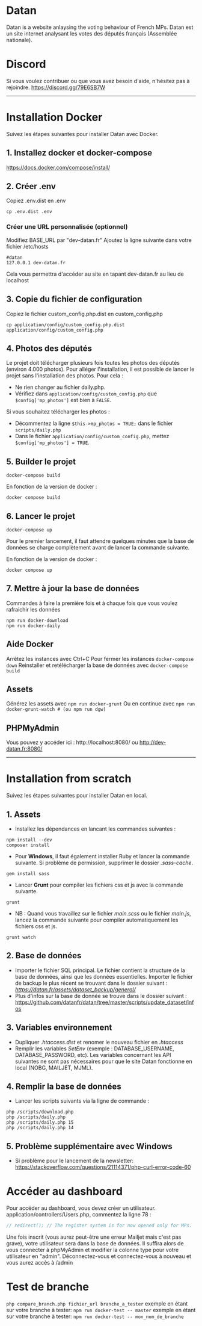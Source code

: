 # Datan
Datan is a website anlaysing the voting behaviour of French MPs.
Datan est un site internet analysant les votes des députés français (Assemblée nationale).

# Discord
Si vous voulez contribuer ou que vous avez besoin d'aide, n'hésitez pas à rejoindre. https://discord.gg/79E6SB7W

***
# Installation Docker
Suivez les étapes suivantes pour installer Datan avec Docker.

## 1. Installez docker et docker-compose
https://docs.docker.com/compose/install/

## 2. Créer .env
Copiez .env.dist en .env

```
cp .env.dist .env
```

### Créer une URL personnalisée (optionnel)
Modifiez BASE_URL par "dev-datan.fr"
Ajoutez la ligne suivante dans votre fichier /etc/hosts
```
#datan
127.0.0.1 dev-datan.fr
```
Cela vous permettra d'accéder au site en tapant dev-datan.fr au lieu de localhost

## 3. Copie du fichier de configuration
Copiez le fichier custom_config.php.dist en custom_config.php

```
cp application/config/custom_config.php.dist application/config/custom_config.php
```

## 4. Photos des députés
Le projet doit télécharger plusieurs fois toutes les photos des députés (environ 4.000 photos). Pour alléger l'installation, il est possible de lancer le projet sans l'installation des photos. Pour cela :

- Ne rien changer au fichier daily.php.
- Vérifiez dans `application/config/custom_config.php` que `$config['mp_photos']` est bien à `FALSE`.

Si vous souhaitez télécharger les photos :

- Décommentez la ligne `$this->mp_photos = TRUE;` dans le fichier `scripts/daily.php`
- Dans le fichier `application/config/custom_config.php`, mettez `$config['mp_photos'] = TRUE`.

## 5. Builder le projet

```
docker-compose build
```

En fonction de la version de docker : 

```
docker compose build
```

## 6. Lancer le projet
```
docker-compose up
```
Pour le premier lancement, il faut attendre quelques minutes que la base de données se charge complètement avant de lancer la commande suivante.

En fonction de la version de docker : 

```
docker compose up
```

## 7. Mettre à jour la base de données
Commandes à faire la première fois et à chaque fois que vous voulez rafraichir les données
```
npm run docker-download
npm run docker-daily
```

## Aide Docker
Arrêtez les instances avec Ctrl+C
Pour fermer les instances ```docker-compose down```
Reinstaller et retélécharger la base de données avec ```docker-compose build```

## Assets
Générez les assets avec ```npm run docker-grunt```
Ou en continue avec ```npm run docker-grunt-watch # (ou npm run dgw)```

## PHPMyAdmin
Vous pouvez y accéder ici : http://localhost:8080/ ou http://dev-datan.fr:8080/

***

# Installation from scratch
Suivez les étapes suivantes pour installer Datan en local.


## 1. Assets
* Installez les dépendances en lancant les commandes suivantes :

```
npm install --dev  
composer install  
```
* Pour **Windows**, il faut également installer Ruby et lancer la commande suivante. Si problème de permission, supprimer le dossier *.sass-cache*.

```
gem install sass
```
* Lancer **Grunt** pour compiler les fichiers css et js avec la commande suivante.

```
grunt  
```
* NB : Quand vous travaillez sur le fichier *main.scss* ou le fichier *main.js*, lancez la commande suivante pour compiler automatiquement les fichiers css et js.

```
grunt watch
```

## 2. Base de données
* Importer le fichier SQL principal. Le fichier contient la structure de la base de données, ainsi que les données essentielles. Importer le fichier de backup le plus récent se trouvant dans le dossier suivant : *https://datan.fr/assets/dataset_backup/general/*
* Plus d'infos sur la base de donnée se trouve dans le dossier suivant : https://github.com/datanfr/datan/tree/master/scripts/update_dataset/infos 

## 3. Variables environnement
* Dupliquer *.htaccess.dist* et renomer le nouveau fichier en *.htaccess*  
* Remplir les variables *SetEnv* (exemple : DATABASE_USERNAME, DATABASE_PASSWORD, etc). Les variables concernant les API suivantes ne sont pas nécessaires pour que le site Datan fonctionne en local (NOBG, MAILJET, MJML).

## 4. Remplir la base de données
* Lancer les scripts suivants via la ligne de commande :

```
php /scripts/download.php  
php /scripts/daily.php  
php /scripts/daily.php 15  
php /scripts/daily.php 14  
```
## 5. Problème supplémentaire avec Windows
* Si problème pour le lancement de la newsletter: https://stackoverflow.com/questions/21114371/php-curl-error-code-60  


# Accéder au dashboard
Pour accéder au dashboard, vous devez créer un utilisateur.
application/controllers/Users.php, commentez la ligne 78 :
```php
// redirect(); // The register system is for now opened only for MPs.
```
Une fois inscrit (vous aurez peut-être une erreur Mailjet mais c'est pas grave), votre utilisateur sera dans la base de données.
Il suffira alors de vous connecter à phpMyAdmin et modifier la colonne type pour votre utilisateur en "admin".
Déconnectez-vous et connectez-vous à nouveau et vous aurez accès à /admin

# Test de branche
```php compare_branch.php fichier_url branche_a_tester```
exemple en étant sur votre branche à tester: 
```npm run docker-test -- master```
exemple en étant sur votre branche à tester: 
```npm run docker-test -- mon_nom_de_branche```
